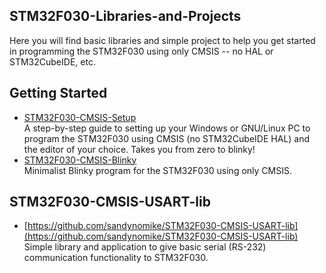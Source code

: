 ## STM32F030-Libraries-and-Projects
Here you will find basic libraries and simple project to help you get started in programming the STM32F030 using only CMSIS -- no HAL or STM32CubeIDE, etc.

## Getting Started
+ [STM32F030-CMSIS-Setup](https://github.com/sandynomike/STM32F030-CMSIS-Setup-for-Linux-or-Windows)<br>
A step-by-step guide to setting up your Windows or GNU/Linux PC to program the STM32F030 using CMSIS (no STM32CubeIDE HAL) and the editor of your choice. Takes you from zero to blinky!
+ [STM32F030-CMSIS-Blinky](https://github.com/sandynomike/STM32F030-CMSIS-Blinky)<br>
Minimalist Blinky program for the STM32F030 using only CMSIS.

## STM32F030-CMSIS-USART-lib
+ [https://github.com/sandynomike/STM32F030-CMSIS-USART-lib](https://github.com/sandynomike/STM32F030-CMSIS-USART-lib)<br>
Simple library and application to give basic serial (RS-232) communication functionality to STM32F030.

